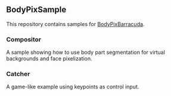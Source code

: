 ## BodyPixSample

This repository contains samples for [BodyPixBarracuda].

[BodyPixBarracuda]: https://github.com/keijiro/BodyPixBarracuda

### Compositor

A sample showing how to use body part segmentation for virtual backgrounds and
face pixelization.

### Catcher

A game-like example using keypoints as control input.
